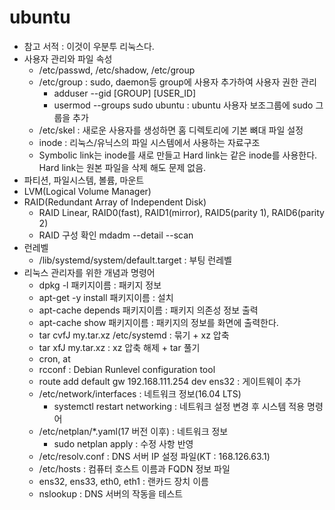 # ubuntu
- 참고 서적 : 이것이 우분투 리눅스다.
- 사용자 관리와 파일 속성
  - /etc/passwd, /etc/shadow, /etc/group 
  - /etc/group : sudo, daemon등 group에 사용자 추가하여 사용자 권한 관리
    - adduser --gid [GROUP] [USER_ID]
    - usermod --groups sudo ubuntu : ubuntu 사용자 보조그룹에 sudo 그룹을 추가
  - /etc/skel : 새로운 사용자를 생성하면 홈 디렉토리에 기본 뼈대 파일 설정
  - inode : 리눅스/유닉스의 파일 시스템에서 사용하는 자료구조
  - Symbolic link는 inode를 새로 만들고 Hard link는 같은 inode를 사용한다. 
    Hard link는 원본 파일을 삭제 해도 문제 없음.
- 파티션, 파일시스템, 볼륨, 마운트
- LVM(Logical Volume Manager)
- RAID(Redundant Array of Independent Disk)
  - RAID Linear, RAID0(fast), RAID1(mirror), RAID5(parity 1), RAID6(parity 2)
  - RAID 구성 확인 mdadm --detail --scan
- 런레벨
  - /lib/systemd/system/default.target : 부팅 런레벨
- 리눅스 관리자를 위한 개념과 명령어  
  - dpkg -l 패키지이름 : 패키지 정보
  - apt-get -y install 패키지이름 : 설치
  - apt-cache depends 패키지이름 : 패키지 의존성 정보 출력
  - apt-cache show 패키지이름 : 패키지의 정보를 화면에 출력한다.
  - tar cvfJ my.tar.xz /etc/systemd : 묶기 + xz 압축
  - tar xfJ my.tar.xz : xz 압축 해제 + tar 풀기
  - cron, at
  - rcconf : Debian Runlevel configuration tool
  - route add default gw 192.168.111.254 dev ens32 : 게이트웨이 추가
  - /etc/network/interfaces : 네트워크 정보(16.04 LTS) 
    - systemctl restart networking : 네트워크 설정 변경 후 시스템 적용 명령어
  - /etc/netplan/*.yaml(17 버전 이후) : 네트워크 정보
    - sudo netplan apply : 수정 사항 반영
  - /etc/resolv.conf : DNS 서버 IP 설정 파일(KT : 168.126.63.1)
  - /etc/hosts : 컴퓨터 호스트 이름과 FQDN 정보 파일
  - ens32, ens33, eth0, eth1 : 랜카드 장치 이름 
  - nslookup : DNS 서버의 작동을 테스트
